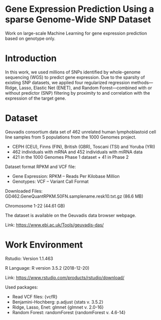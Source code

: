 # Gene Expression Prediction Using a sparse Genome-Wide SNP Dataset
Work on large-scale Machine Learning for gene expression prediction based on genotype only.

# Introduction
In this work, we used millions of SNPs identified by whole-genome sequencing (WGS) to predict gene expression. Due to the sparsity of existing SNP datasets, we applied four regularized regression methods—Ridge, Lasso, Elastic Net (ENET), and Random Forest—combined with or without predictor (SNP) filtering by proximity to and correlation with the expression of the target gene.

# Dataset
Geuvadis consortium data set of 462 unrelated human lymphoblastoid cell line samples from 5 populations from the 1000 Genomes project.
*	CEPH (CEU), Finns (FIN), British (GBR), Toscani (TSI) and Yoruba (YRI)
*	462 individuals with mRNA and 452 individuals with miRNA data
*	421 in the 1000 Genomes Phase 1 dataset + 41 in Phase 2

Dataset format RPKM and VCF file:
*	Gene Expression: RPKM – Reads Per Kilobase Million
*	Genotypes: VCF – Variant Call Format

Downloaded Files:
GD462.GeneQuantRPKM.50FN.samplename.resk10.txt.gz  (86.6 MB)

Chromosome 1-22 (44.61 GB)

The dataset is available on the Geuvadis data browser webpage.

Link: https://www.ebi.ac.uk/Tools/geuvadis-das/

# Work Environment
Rstudio: Version 1.1.463

R Language: R version 3.5.2 (2018-12-20)

Link: https://www.rstudio.com/products/rstudio/download/

Used packages:
* Read VCF files: {vcfR}
* Benjamini-Hochberg: p.adjust {stats v. 3.5.2}
* Ridge, Lasso, Enet: glmnet {glmnet v. 2.0-16}
* Random Forest: randomForest {randomForest v. 4.6-14}
